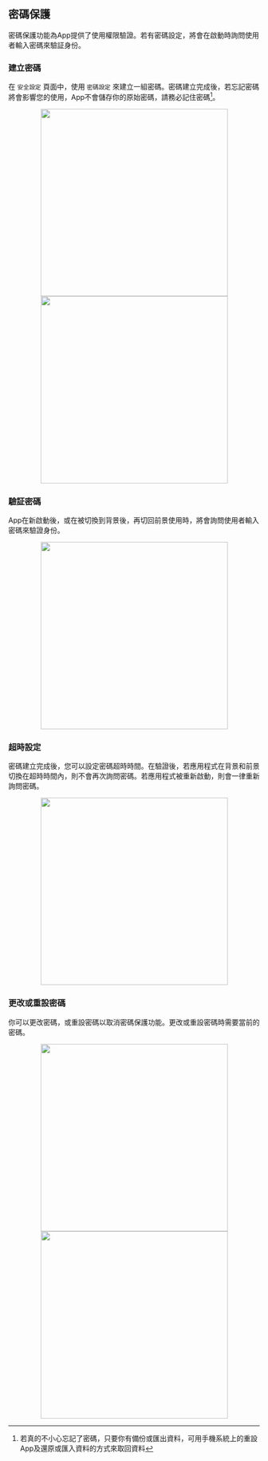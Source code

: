 ## 密碼保護

密碼保護功能為App提供了使用權限驗證。若有密碼設定，將會在啟動時詢問使用者輸入密碼來驗証身份。

### 建立密碼

在 `安全設定` 頁面中，使用 `密碼設定` 來建立一組密碼。密碼建立完成後，若忘記密碼將會影響您的使用，App不會儲存你的原始密碼，請務必記住密碼[^1]。

[^1]: 若真的不小心忘記了密碼，只要你有備份或匯出資料，可用手機系統上的重設App及還原或匯入資料的方式來取回資料

<div align="center">
<img src="imgs/password-1.png" alt="" width="375">
<img src="imgs/password-2.png" alt="" width="375">
</div>

### 驗証密碼

App在新啟動後，或在被切換到背景後，再切回前景使用時，將會詢問使用者輸入密碼來驗證身份。

<div align="center">
<img src="imgs/password-4.png" alt="" width="375">
</div>

### 超時設定

密碼建立完成後，您可以設定密碼超時時間。在驗證後，若應用程式在背景和前景切換在超時時間內，則不會再次詢問密碼。若應用程式被重新啟動，則會一律重新詢問密碼。

<div align="center">
<img src="imgs/password-3.png" alt="" width="375">
</div>

### 更改或重設密碼

你可以更改密碼，或重設密碼以取消密碼保護功能。更改或重設密碼時需要當前的密碼。

<div align="center">
<img src="imgs/password-6.png" alt="" width="375">

<img src="imgs/password-5.png" alt="" width="375">
</div>